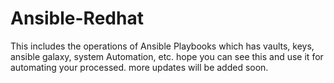 # Ansible-Redhat
This includes the operations of Ansible Playbooks which has vaults, keys, ansible galaxy, system Automation, etc.
hope you can see this and use it for automating your processed.
more updates will be added soon.
